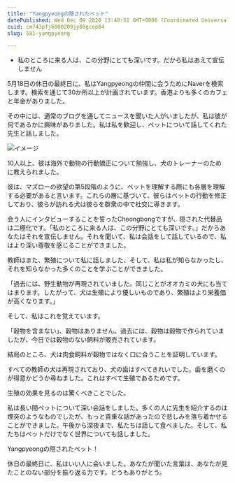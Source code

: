```yaml
---
title: "Yangpyeongの隠されたペット"
datePublished: Wed Dec 09 2020 13:48:51 GMT+0000 (Coordinated Universal Time)
cuid: cm743pfj6000209jy89gcep84
slug: 581-yangpyeong

---
```



- 私のところに来る人は、この分野にとても深いです。だから私はあえて宣伝しません

5月18日の休日の最終日に、私はYangpyeongの仲間に会うためにNaverを検索します。検索を通じて30か所以上が計画されています。香港よりも多くのカフェと年金がありました。

その中には、通常のブログを通してニュースを聞いた人がいましたが、私は彼が何であるかに興味がありました。私は私を歓迎し、ペットについて話してくれた先生と話しました。

![イメージ](https://cdn.hashnode.com/res/hashnode/image/upload/v1739497174501/df57da64-3214-4c78-8f1d-8f0b91da9c04.jpeg)

10人以上、彼は海外で動物の行動矯正について勉強し、犬のトレーナーのために教えられました。

彼は、マズローの欲望の第5段階のように、ペットを理解する際にも各層を理解する必要があると言います。これらの層に基づいて、彼らはペットの行動を修正しており、彼らが訪れる犬は彼らを群衆の中で社交に導きます。

会う人にインタビューすることを誓ったCheongbongですが、隠された代替品は二極化です。「私のところに来る人は、この分野にとても深いです。」だからあなたはそれを宣伝しません。それを聞いて、私は会話をして話しているので、私はより深い尊敬を感じることができました。

教師はまた、繁殖について私に話しました、そして、私は私が知らなかったし、それを知らなかった多くのことを学ぶことができました。

「過去には、野生動物が再現されていました。同じことがオオカミの犬にも当てはまります。したがって、犬は生殖により優しいものであり、繁殖はより栄養価が高くなります。」

そして、私はこれを覚えています。

「穀物を含まない」、穀物はありません。過去には、穀物は穀物で作られていましたが、今日では穀物のない飼料が販売されています。

結局のところ、犬は肉食飼料が穀物ではなく口に合うことを証明しています。

すべての教師の犬は再現されており、犬の歯はすべてき​​れいでした。歯を磨くのが得意かどうか尋ねました。これはすべて生殖であるためです。

生殖の効果を見るのは驚くべきことでした。

私は長い間ペットについて深い会話をしました。多くの人に先生を紹介するのは煙突のようなものでしたが、もっと貴重な話があったので悲しみを落ち着かせることができました。午後から深夜まで、私たちは話して食べました。そして、私たちはペットだけでなく世界についても話しました。

Yangpyeongの隠されたペット！

休日の最終日に、私はいい人に会いました。あなたが聞いた言葉は、あなたが見たことのない部分を振り返る力です。どうもありがとう。